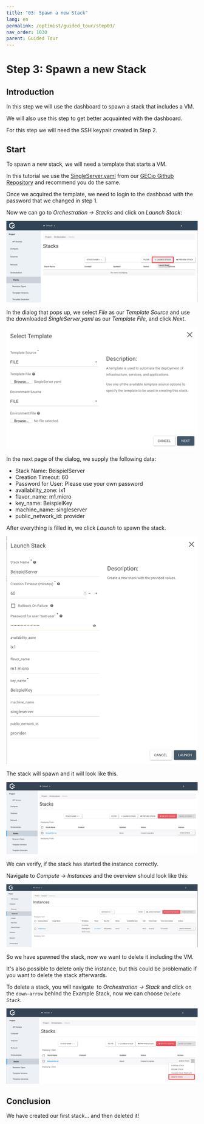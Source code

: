 ```yaml
---
title: "03: Spawn a new Stack"
lang: en
permalink: /optimist/guided_tour/step03/
nav_order: 1030
parent: Guided Tour
---
```


Step 3: Spawn a new Stack
=========================

Introduction
------------

In this step we will use the dashboard to spawn a stack that includes a
VM.

We will also use this step to get better acquainted with the dashboard.

For this step we will need the SSH keypair created in Step 2.

Start
-----

To spawn a new stack, we will need a template that starts a VM.

In this tutorial we use
the [SingleServer.yaml](https://github.com/gecio/openstack_examples/blob/master/heat/templates/SingleServer/SingleServer.yaml) from
our [GECio Github Repository](https://github.com/gecio) and recommend you do the same.

Once we acquired the template, we need to login to the dashboad with the
password that we changed in step 1.

Now we can go to *Orchestration → Stacks* and click on *Launch Stack*:

![](attachments/13536111.png)

In the dialog that pops up, we select *File* as our *Template Source*
and use the downloaded *SingleServer.yaml* as our *Template File*, and
click *Next*.

![](attachments/13536112.png)

In the next page of the dialog, we supply the following data:

- Stack Name: BeispielServer
- Creation Timeout: 60
- Password for User: Please use your own password
- availability\_zone: ix1
- flavor\_name: m1.micro
- key\_name: BeispielKey
- machine\_name: singleserver
- public\_network\_id: provider

After everything is filled in, we click *Launch* to spawn the stack.

![](attachments/13536113.png)

The stack will spawn and it will look like this.

![](attachments/13536114.png)

We can verify, if the stack has started the instance correctly.

Navigate to *Compute* -\> *Instances* and the overview should look like
this:

![](attachments/13536115.png)

So we have spawned the stack, now we want to delete it including the
VM.

It's also possible to delete only the instance, but this could be
problematic if you want to delete the stack afterwards.

To delete a stack, you will navigate  to *Orchestration* *-\>* *Stack*
and click on the `down-arrow` behind the Example Stack, now we can
choose *`Delete Stack`*.

![](attachments/13536116.png)

Conclusion
----------

We have created our first stack... and then deleted it!
